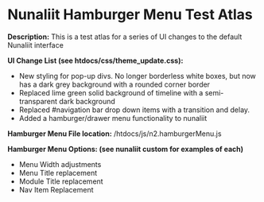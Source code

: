 # Nunaliit Hamburger Menu Test Atlas

**Description:** This is a test atlas for a series of UI changes to the default Nunaliit interface

**UI Change List (see htdocs/css/theme_update.css):**
- New styling for pop-up divs. No longer borderless white boxes, but now has a dark grey background with a rounded corner border
- Replaced lime green solid background of timeline with a semi-transparent dark background
- Replaced #navigation bar drop down items with a transition and delay.
- Added a hamburger/drawer menu functionality to nunaliit

**Hamburger Menu File location:** /htdocs/js/n2.hamburgerMenu.js

**Hamburger Menu Options: (see nunaliit custom for examples of each)**
- Menu Width adjustments
- Menu Title replacement
- Module Title replacement
- Nav Item Replacement

